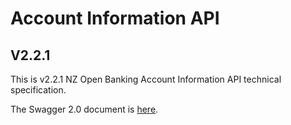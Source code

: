 # Account Information API

## V2.2.1

This is v2.2.1 NZ Open Banking Account Information API technical specification.

The Swagger 2.0 document is [here](account-info-nz-swagger.yaml).

